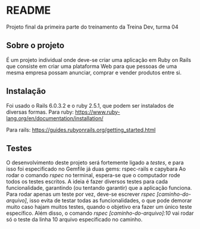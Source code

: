 # README

Projeto final da primeira parte do treinamento da
Treina Dev, turma 04

## Sobre o projeto

É um projeto individual onde deve-se criar uma
aplicação em Ruby on Rails que consiste em criar uma
plataforma Web para que pessoas de uma mesma empresa
possam anunciar, comprar e vender produtos entre si.

## Instalação

Foi usado o Rails 6.0.3.2 e o ruby 2.5.1, que podem ser
instalados de diversas formas.
Para ruby:
https://www.ruby-lang.org/en/documentation/installation/

Para rails:
https://guides.rubyonrails.org/getting_started.html

## Testes

O desenvolvimento deste projeto será fortemente ligado
a *testes*, e para isso foi especificado no Gemfile já
duas gems: rspec-rails e capybara
Ao rodar o comando *rspec* no terminal, espera-se que o
computador rode todos os testes escritos. A ideia é
fazer diversos testes para cada funcionalidade,
garantindo (ou tentando garantir) que a aplicação
funciona. Para rodar apenas um teste por vez, deve-se
escrever *rspec [caminho-do-arquivo]*, isso evita de
testar todas as funcionalidades, o que pode demorar
muito caso hajam muitos testes, quando o objetivo era
fazer um único teste específico.
Além disso, o comando *rspec [caminho-do-arquivo]:10*
vai rodar só o teste da linha 10 arquivo especificado
no caminho.

